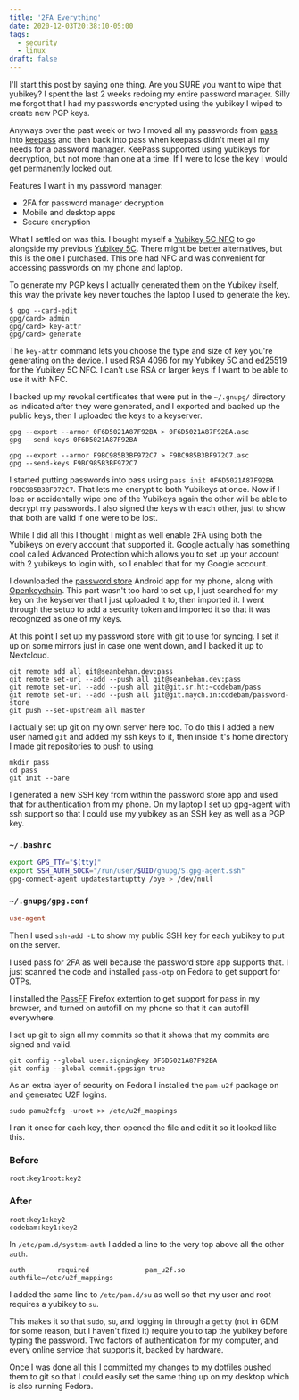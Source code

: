 ```yaml
---
title: '2FA Everything'
date: 2020-12-03T20:38:10-05:00
tags:
  - security
  - linux
draft: false
---
```


I'll start this post by saying one thing. Are you SURE you want to wipe that
yubikey? I spent the last 2 weeks redoing my entire password manager. Silly me
forgot that I had my passwords encrypted using the yubikey I wiped to create
new PGP keys.

Anyways over the past week or two I moved all my passwords from
[pass](https://www.passwordstore.org/) into [keepass](https://keepass.info/)
and then back into pass when keepass didn't meet all my needs for a password
manager. KeePass supported using yubikeys for decryption, but not more than one
at a time. If I were to lose the key I would get permanently locked out.

Features I want in my password manager:

- 2FA for password manager decryption
- Mobile and desktop apps
- Secure encryption

What I settled on was this. I bought myself a [Yubikey 5C
NFC](https://www.yubico.com/ca/product/yubikey-5c-nfc/) to go alongside my
previous [Yubikey 5C](https://www.yubico.com/ca/product/yubikey-5c/). There
might be better alternatives, but this is the one I purchased. This one had NFC
and was convenient for accessing passwords on my phone and laptop.

To generate my PGP keys I actually generated them on the Yubikey itself, this
way the private key never touches the laptop I used to generate the key.

```
$ gpg --card-edit
gpg/card> admin
gpg/card> key-attr
gpg/card> generate
```

The `key-attr` command lets you choose the type and size of key you're
generating on the device. I used RSA 4096 for my Yubikey 5C and ed25519 for the
Yubikey 5C NFC. I can't use RSA or larger keys if I want to be able to use it
with NFC.

I backed up my revokal certificates that were put in the `~/.gnupg/` directory
as indicated after they were generated, and I exported and backed up the public
keys, then I uploaded the keys to a keyserver.

```
gpg --export --armor 0F6D5021A87F92BA > 0F6D5021A87F92BA.asc
gpg --send-keys 0F6D5021A87F92BA

gpg --export --armor F9BC985B3BF972C7 > F9BC985B3BF972C7.asc
gpg --send-keys F9BC985B3BF972C7
```

I started putting passwords into pass using `pass init 0F6D5021A87F92BA
F9BC985B3BF972C7`. That lets me encrypt to both Yubikeys at once. Now if I lose
or accidentally wipe one of the Yubikeys again the other will be able to
decrypt my passwords. I also signed the keys with each other, just to show that
both are valid if one were to be lost.

While I did all this I thought I might as well enable 2FA using both the
Yubikeys on every account that supported it. Google actually has something
cool called Advanced Protection which allows you to set up your account with 2
yubikeys to login with, so I enabled that for my Google account.

I downloaded the [password
store](https://play.google.com/store/apps/details?id=dev.msfjarvis.aps) Android
app for my phone, along with [Openkeychain](https://www.openkeychain.org/).
This part wasn't too hard to set up, I just searched for my key on the
keyserver that I just uploaded it to, then imported it. I went through the
setup to add a security token and imported it so that it was recognized as one
of my keys.

At this point I set up my password store with git to use for syncing. I set it
up on some mirrors just in case one went down, and I backed it up to Nextcloud.

```
git remote add all git@seanbehan.dev:pass
git remote set-url --add --push all git@seanbehan.dev:pass
git remote set-url --add --push all git@git.sr.ht:~codebam/pass
git remote set-url --add --push all git@git.maych.in:codebam/password-store
git push --set-upstream all master
```

I actually set up git on my own server here too. To do this I added a new user
named `git` and added my ssh keys to it, then inside it's home directory I made
git repositories to push to using.

```
mkdir pass
cd pass
git init --bare
```

I generated a new SSH key from within the password store app and used that for
authentication from my phone. On my laptop I set up gpg-agent with ssh support
so that I could use my yubikey as an SSH key as well as a PGP key.

### `~/.bashrc`

```sh
export GPG_TTY="$(tty)"
export SSH_AUTH_SOCK="/run/user/$UID/gnupg/S.gpg-agent.ssh"
gpg-connect-agent updatestartuptty /bye > /dev/null
```

### `~/.gnupg/gpg.conf`

```conf
use-agent
```

Then I used `ssh-add -L` to show my public SSH key for each yubikey to put on
the server.

I used pass for 2FA as well because the password store app supports that. I
just scanned the code and installed `pass-otp` on Fedora to get support for
OTPs.

I installed the [PassFF](https://github.com/passff/passff) Firefox extention to
get support for pass in my browser, and turned on autofill on my phone so that
it can autofill everywhere.

I set up git to sign all my commits so that it shows that my commits are signed
and valid.

```
git config --global user.signingkey 0F6D5021A87F92BA
git config --global commit.gpgsign true
```

As an extra layer of security on Fedora I installed the `pam-u2f` package on
and generated U2F logins.

```
sudo pamu2fcfg -uroot >> /etc/u2f_mappings
```

I ran it once for each key, then opened the file and edit it so it looked like
this.

### Before

```
root:key1root:key2
```

### After

```
root:key1:key2
codebam:key1:key2
```

In `/etc/pam.d/system-auth` I added a line to the very top above all the other
`auth`.

```
auth	    required              pam_u2f.so authfile=/etc/u2f_mappings
```

I added the same line to `/etc/pam.d/su` as well so that my user and root
requires a yubikey to `su`.

This makes it so that `sudo`, `su`, and logging in through a `getty` (not in
GDM for some reason, but I haven't fixed it) require you to tap the yubikey
before typing the password. Two factors of authentication for my computer, and
every online service that supports it, backed by hardware.

Once I was done all this I committed my changes to my dotfiles pushed them to
git so that I could easily set the same thing up on my desktop which is also
running Fedora.
